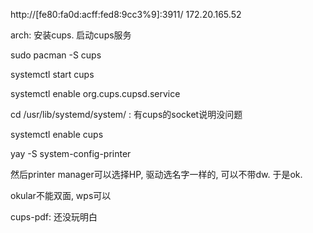  

http://[fe80:fa0d:acff:fed8:9cc3%9]:3911/
172.20.165.52



arch: 安装cups. 启动cups服务

sudo pacman -S cups

systemctl start cups

systemctl enable org.cups.cupsd.service

cd /usr/lib/systemd/system/ : 有cups的socket说明没问题

systemctl enable cups

yay -S system-config-printer

然后printer manager可以选择HP, 驱动选名字一样的, 可以不带dw. 于是ok.

okular不能双面, wps可以

cups-pdf: 还没玩明白

